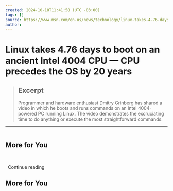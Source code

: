 ```yaml
---
created: 2024-10-18T11:41:58 (UTC -03:00)
tags: []
source: https://www.msn.com/en-us/news/technology/linux-takes-4-76-days-to-boot-on-an-ancient-intel-4004-cpu-cpu-precedes-the-os-by-20-years/ar-AA1r8Hvv?ocid=msedgntp&pc=W117&cvid=1bac3058f83c4c08a1116fbe45acb49c&ei=69
author: 
---
```


# Linux takes 4.76 days to boot on an ancient Intel 4004 CPU — CPU precedes the OS by 20 years

> ## Excerpt
> Programmer and hardware enthusiast Dmitry Grinberg has shared a video in which he boots and runs commands on an Intel 4004-powered PC running Linux. The video demonstrates the excruciating time to do anything or execute the most straightforward commands.

---
![](data:image/png;base64,iVBORw0KGgoAAAANSUhEUgAAAAEAAAABCAQAAAC1HAwCAAAAC0lEQVR42mNkYAAAAAYAAjCB0C8AAAAASUVORK5CYII=)

## More for You

  ![](data:image/png;base64,iVBORw0KGgoAAAANSUhEUgAAAAEAAAABCAQAAAC1HAwCAAAAC0lEQVR42mNkYAAAAAYAAjCB0C8AAAAASUVORK5CYII=)

  Continue reading

## More for You
